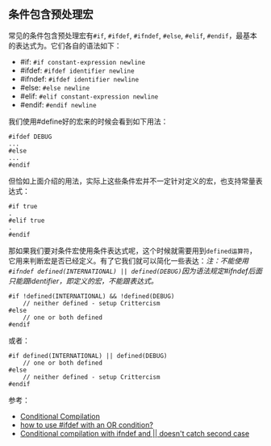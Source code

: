 ## 条件包含预处理宏

常见的条件包含预处理宏有`#if`, `#ifdef`, `#ifndef`, `#else`, `#elif`, `#endif`，最基本的表达式为。它们各自的语法如下：

- #if: `#if constant-expression newline`
- #ifdef: `#ifdef identifier newline`
- #ifndef: `#ifdef identifier newline`
- #else: `#else newline`
- #elif: `#elif constant-expression newline`
- #endif: `#endif newline`

我们使用#define好的宏来的时候会看到如下用法：

```
#ifdef DEBUG
...
#else
...
#endif
```

但恰如上面介绍的用法，实际上这些条件宏并不一定针对定义的宏，也支持常量表达式：

```
#if true  
.          
#elif true
.          
#endif     
```

那如果我们要对条件宏使用条件表达式呢，这个时候就需要用到`defined运算符`，它用来判断宏是否已经定义。有了它我们就可以简化一些表达：*注：不能使用`#ifndef defined(INTERNATIONAL) || defined(DEBUG)`因为语法规定#ifndef后面只能跟identifier，即定义的宏，不能跟表达式。*

```
#if !defined(INTERNATIONAL) && !defined(DEBUG)
    // neither defined - setup Crittercism
#else
    // one or both defined
#endif
```

或者：

```
#if defined(INTERNATIONAL) || defined(DEBUG)
    // one or both defined
#else
    // neither defined - setup Crittercism
#endif
```

参考：

- [Conditional Compilation](https://www.cs.auckland.ac.nz/references/unix/digital/AQTLTBTE/DOCU_078.HTM)
- [how to use #ifdef with an OR condition?](https://stackoverflow.com/questions/9682593/how-to-use-ifdef-with-an-or-condition)
- [Conditional compilation with ifndef and || doesn't catch second case](https://stackoverflow.com/questions/18535706/conditional-compilation-with-ifndef-and-doesnt-catch-second-case)

